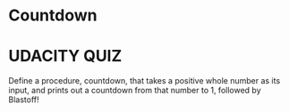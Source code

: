 # Countdown
# UDACITY QUIZ #
Define a procedure, countdown, that takes a positive whole number as its input, and prints out a countdown from that number to 1, followed by Blastoff!
